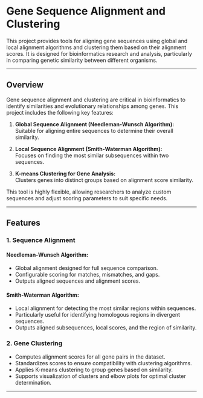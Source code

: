 # Gene Sequence Alignment and Clustering

This project provides tools for aligning gene sequences using global and local alignment algorithms and clustering them based on their alignment scores. It is designed for bioinformatics research and analysis, particularly in comparing genetic similarity between different organisms.

---

## **Overview**

Gene sequence alignment and clustering are critical in bioinformatics to identify similarities and evolutionary relationships among genes. This project includes the following key features:

1. **Global Sequence Alignment (Needleman-Wunsch Algorithm):**  
   Suitable for aligning entire sequences to determine their overall similarity.

2. **Local Sequence Alignment (Smith-Waterman Algorithm):**  
   Focuses on finding the most similar subsequences within two sequences.

3. **K-means Clustering for Gene Analysis:**  
   Clusters genes into distinct groups based on alignment score similarity.

This tool is highly flexible, allowing researchers to analyze custom sequences and adjust scoring parameters to suit specific needs.

---

## **Features**

### **1. Sequence Alignment**
#### Needleman-Wunsch Algorithm:
- Global alignment designed for full sequence comparison.
- Configurable scoring for matches, mismatches, and gaps.
- Outputs aligned sequences and alignment scores.

#### Smith-Waterman Algorithm:
- Local alignment for detecting the most similar regions within sequences.
- Particularly useful for identifying homologous regions in divergent sequences.
- Outputs aligned subsequences, local scores, and the region of similarity.

### **2. Gene Clustering**
- Computes alignment scores for all gene pairs in the dataset.
- Standardizes scores to ensure compatibility with clustering algorithms.
- Applies K-means clustering to group genes based on similarity.
- Supports visualization of clusters and elbow plots for optimal cluster determination.

---
